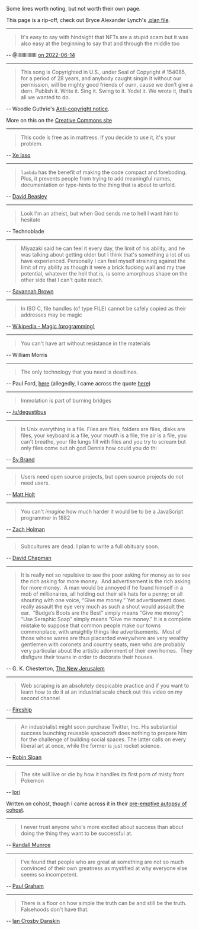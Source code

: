 Some lines worth noting, but not worth their own page. 

This page is a rip-off, check out Bryce Alexander Lynch's [.plan file](https://drwho.virtadpt.net/drwho.plan).

---

>It's easy to say with hindsight that NFTs are a stupid scam but it was also easy at the beginning to say that and through the middle too

-- @IlllllllllllllI [on 2022-06-14](https://twitter.com/IlllllllllllllI/status/1536632345972944897) 

---

>This song is Copyrighted in U.S., under Seal of Copyright # 154085, for a period of 28 years, and anybody caught singin it without our permission, will be mighty good friends of ourn, cause we don’t give a dern. Publish it. Write it. Sing it. Swing to it. Yodel it. We wrote it, that’s all we wanted to do.  

-- Woodie Guthrie's [Anti-copyright notice](https://en.wikipedia.org/wiki/Anti-copyright_notice).

More on this on the [Creative Commons site](https://creativecommons.org/2004/04/05/woodyguthriefreeculture/)

---

>This code is free as in mattress. If you decide to use it, it's your problem.

-- [Xe Iaso](https://xeiaso.net/blog/GraphicalEmoji)

---

>`lambda` has the benefit of making the code compact and foreboding. Plus, it prevents people from trying to add meaningful names, documentation or type-hints to the thing that is about to unfold.

-- [David Beasley](https://github.com/dabeaz/blog/blob/main/2023/three-problems.md)

---

>Look I'm an atheist, but when God sends me to hell I want him to hesitate

-- Technoblade

---

>Miyazaki said he can feel it every day, the limit of his ability, and he was talking about getting older but I think that's something a lot of us have experienced. Personally I can feel myself straining against the limit of my ability as though it were a brick fucking wall and my true potential, whatever the hell that is, is some amorphous shape on the other side that I can't quite reach.

-- [Savannah Brown](https://youtu.be/jKV-cym4QfQ)

---

>In ISO C, file handles (of type FILE) cannot be safely copied as their addresses may be magic

-- [Wikipedia - Magic (programming)](https://en.wikipedia.org/wiki/Magic_(programming))

---

>You can't have art without resistance in the materials

-- William Morris

---

>The only technology that you need is deadlines.

-- Paul Ford, [here](https://aboard.com/podcast-episode-2-failure/) (allegedly, I came across the quote [here](https://blog.jim-nielsen.com/2023/deadlines-as-technology/))

---

>Immolation is part of burning bridges

-- [/u/degustibus](https://www.reddit.com/r/reddit.com/comments/1octb/reddit_cofounder_aaron_swartz_discusses_how_he/c1oebd/)

---

>In Unix everything is a file. Files are files, folders are files, disks are files, your keyboard is a file, your mouth is a file, the air is a file, you can't breathe, your file lungs fill with files and you try to scream but only files come out oh god Dennis how could you do thi

-- [Sy Brand](https://twitter.com/TartanLlama/status/1375045731644538882)

---

> Users need open source projects, but open source projects do not need users.

-- [Matt Holt](https://matt.life/writing/the-asymmetry-of-open-source)

---

>You can't _imagine_ how much harder it would be to be a JavaScript programmer in 1882

-- [Zach Holman](https://zachholman.com/talk/utc-is-enough-for-everyone-right)

---

>Subcultures are dead. I plan to write a full obituary soon.

-- [David Chapman](https://meaningness.com/geeks-mops-sociopaths)

---

>It is really not so repulsive to see the poor asking for money as to see the rich asking for more money.  And advertisement is the rich asking for more money.  A man would be annoyed if he found himself in a mob of millionaires, all holding out their silk hats for a penny; or all shouting with one voice, “Give me money.” Yet advertisement does really assault the eye very much as such a shout would assault the ear.  “Budge’s Boots are the Best” simply means “Give me money”; “Use Seraphic Soap” simply means “Give me money.” It is a complete mistake to suppose that common people make our towns commonplace, with unsightly things like advertisements.  Most of those whose wares are thus placarded everywhere are very wealthy gentlemen with coronets and country seats, men who are probably very particular about the artistic adornment of their own homes.  They disfigure their towns in order to decorate their houses.

-- G. K. Chesterton, [The New Jerusalem](http://www.gkc.org.uk/gkc/books/GKC_New_Jerusalem.html)

---

>Web scraping is an absolutely despicable practice and if you want to learn how to do it at an industrial scale check out this video on my second channel

-- [Fireship](https://www.youtube.com/watch?v=3AS5x05XIyg)

---

>An industrialist might soon purchase Twitter, Inc. His substantial success launching reusable spacecraft does nothing to prepare him for the challenge of building social spaces. The latter calls on every liberal art at once, while the former is just rocket science.

-- [Robin Sloan](https://www.robinsloan.com/lab/lost-thread/)

---

>The site will live or die by how it handles its first porn of misty from Pokemon

-- [lori](https://d-shoot.net/)

Written on cohost, though I came across it in their [pre-emptive autopsy of cohost](https://hackers.town/@lori/110656479473125841).

---

>I never trust anyone who's more excited about success than about doing the thing they want to be successful at.

-- [Randall Munroe](http://xkcd.com/874/)  

---

>I've found that people who are great at something are not so much convinced of their own greatness as mystified at why everyone else seems so incompetent.  

-- [Paul Graham](http://www.paulgraham.com/gh.html)

---

> There is a floor on how simple the truth can be and still be the truth.  Falsehoods don't have that.

-- [Ian Crosby Danskin](https://www.youtube.com/watch?v=dF98ii6r_gU)
